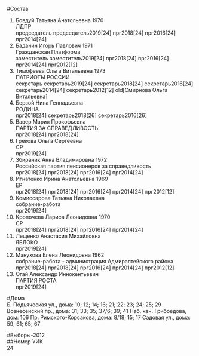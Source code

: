 #Состав  
1. Бовдуй Татьяна Анатольевна 1970  
    ЛДПР  
    председатель председатель2019[24] прг2018[24] прг2016[24] прг2014[24]  
2. Баданин Игорь Павлович 1971  
    Гражданская Платформа  
    заместитель заместитель2019[24] прг2018[24] прг2016[24] прг2014[24] прг2012[12]  
3. Тимофеева Ольга Витальевна 1973  
    ПАТРИОТЫ РОССИИ  
    секретарь секретарь2019[24] секретарь2018[24] секретарь2016[24] секретарь2014[24] секретарь2012[12] old[Смирнова Ольга Витальевна]  
4. Берзой Нина Геннадьевна  
    РОДИНА  
    прг2018[24] секретарь2018[26] секретарь2016[26]  
5. Вавер Мария Прокофьевна  
    ПАРТИЯ ЗА СПРАВЕДЛИВОСТЬ  
    прг2018[24] прг2018[24]  
6. Грекова Ольга Сергеевна  
    СР  
    прг2019[24]  
7. Збираник Анна Владимировна 1972  
    Российская партия пенсионеров за справедливость  
    прг2018[24] прг2018[24] прг2016[24] прг2014[24]  
8. Игнатенко Ирина Анатольевна 1969  
    ЕР  
    прг2018[24] прг2018[24] прг2016[24] прг2014[24] прг2012[12]  
9. Комиссарова Татьяна Николаевна  
    собрание-работа  
    прг2019[24]  
10. Кропочева Лариса Леонидовна 1970  
    СР  
    прг2018[24] прг2018[24] прг2016[24] прг2014[24]  
11. Лещенко Анастасия Михайловна  
    ЯБЛОКО  
    прг2019[24]  
12. Манухова Елена Леонидовна 1962  
    собрание-работа - администрация Адмиралтейского района  
    прг2018[24] прг2018[24] прг2016[24] прг2014[24] прг2012[12]  
13. Огай Александр Иннокентьевич  
    ПАРТИЯ РОСТА  
    прг2019[24]  

#Дома  
Б. Подьяческая ул., дома: 10; 12; 14; 16; 21; 22; 23; 24; 25; 29 Вознесенский пр., дома: 31; 33; 35; 37/6; 39; 41 Наб. кан. Грибоедова, дом: 106 Пр. Римского-Корсакова, дома: 8/18; 15; 17 Садовая ул., дома: 59; 61; 65; 67  
  
#Выборы-2012  
##Номер УИК  
24  
